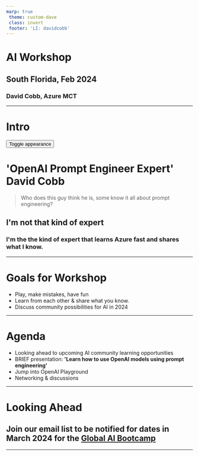 ```yaml
---
marp: true
 theme: custom-dave
 class: invert
 footer: 'LI: davidcobb'
---
```


# AI Workshop
## South Florida, Feb 2024
### David Cobb, Azure MCT




---

# Intro

<button onclick="document.querySelectorAll('section').forEach((e) => e.classList.toggle('invert'))">Toggle appearance</button>

# 'OpenAI Prompt Engineer Expert' David Cobb

> Who does this guy think he is, some know it all about prompt engineering?
## I'm not that kind of expert 
### I'm the the kind of expert that learns Azure fast and shares what I know.
---


# Goals for Workshop

- Play, make mistakes, have fun
- Learn from each other & share what you know.
- Discuss community possibilities for AI in 2024


---


# Agenda

- Looking ahead to upcoming AI community learning opportunities
- BRIEF presentation: **'Learn how to use OpenAI models using prompt engineering'**
- Jump into OpenAI Playground
- Networking & discussions

---

# Looking Ahead

## Join our email list to be notified for dates in March 2024 for the [Global AI Bootcamp](https://globalai.community/bootcamp)

---
